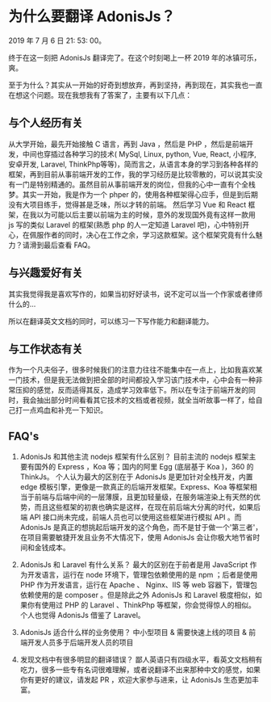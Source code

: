 # 为什么要翻译 AdonisJs？
2019 年 7 月 6 日 21: 53: 00。

终于在这一刻把 AdonisJs 翻译完了。在这个时刻喝上一杯 2019 年的冰镇可乐，爽。

至于为什么？其实从一开始的好奇到想放弃，再到坚持，再到现在，其实我也一直在想这个问题。现在我想我有了答案了，主要有以下几点：
## 与个人经历有关
从大学开始，最先开始接触 C 语言，再到 Java ，然后是 PHP ，然后是前端开发，中间也穿插过各种学习的技术( MySql, Linux, python, Vue, React, 小程序, 安卓开发, Laravel, ThinkPhp等等)，简而言之，从语言本身的学习到各种各样的框架，再到目前从事前端开发的工作，我的学习经历是比较零散的，可以说其实没有一门是特别精通的。虽然目前从事前端开发的岗位，但我的心中一直有个全栈梦。其实一开始，我是作为一个 phper 的，使用各种框架得心应手，但是到后期没有大项目练手，觉得甚是乏味，所以才转的前端。 然后学习 Vue 和 React 框架，在我以为可能以后主要以前端为主的时候，意外的发现国外竟有这样一款用 js 写的类似 Laravel 的框架(熟悉 php 的人一定知道 Laravel 吧)，心中特别开心，在佩服作者的同时，决心在工作之余，学习这款框架。这个框架究竟有什么魅力？请滑到最后查看 FAQ。

## 与兴趣爱好有关
其实我觉得我是喜欢写作的，如果当初好好读书，说不定可以当一个作家或者律师什么的...

所以在翻译英文文档的同时，可以练习一下写作能力和翻译能力。

## 与工作状态有关
作为一个凡夫俗子，很多时候我们的注意力往往不能集中在一点上，比如我喜欢某一门技术，但是我无法做到把全部的时间都投入学习该门技术中，心中会有一种非常压抑的感觉，反而适得其反，造成学习效率低下。所以在专注于前端开发的同时，我会抽出部分时间看看其它技术的文档或者视频，就全当听故事一样了，给自己打一点鸡血和补充一下知识。

## FAQ's
1. AdonisJs 和其他主流 nodejs 框架有什么区别？
目前主流的 nodejs 框架主要有国外的 Express ，Koa 等；国内的阿里 Egg (底层基于 Koa )，360 的 ThinkJs。 个人认为最大的区别在于 AdonisJs 是更加针对全栈开发，内置 edge 模板引擎，更像是一款真正的后端开发框架。Express、Koa 等框架相当于前端与后端中间的一层薄膜，且更加轻量级，在服务端渲染上有天然的优势，而且这些框架的初衷也确实是这样，在现在前后端大分离的时代，如果后端 API 接口尚未完成，前端人员也可以使用这些框架进行模拟 API 。而 AdonisJs 是真正的想挑起后端开发的这个角色，而不是甘于做一个'第三者'，在项目需要敏捷开发且业务不大情况下，使用 AdonisJs 会让你极大地节省时间和金钱成本。

2. AdonisJs 和 Laravel 有什么关系？
最大的区别在于前者是用 JavaScript 作为开发语言，运行在 node 环境下，管理包依赖使用的是 npm ；后者是使用 PHP 作为开发语言，运行在 Apache 、 Nginx、IIS 等 web 容器下，管理包依赖使用的是 composer 。但是除此之外 AdonisJs 和 Laravel 极度相似，如果你有使用过 PHP 的 Laravel 、ThinkPhp 等框架，你会觉得惊人的相似。个人也觉得 AdonisJs 借鉴了 Laravel。

3. AdonisJs 适合什么样的业务使用？
中小型项目 & 需要快速上线的项目 & 前端开发人员多于后端开发人员的项目

4. 发现文档中有很多明显的翻译错误？
鄙人英语只有四级水平，看英文文档稍有吃力，很多一些专有名词很难理解，或者说翻译不出来那种中文的感觉，如果你有更好的建议，请发起 PR ，欢迎大家参与进来，让 AdonisJs 生态更加丰富。
